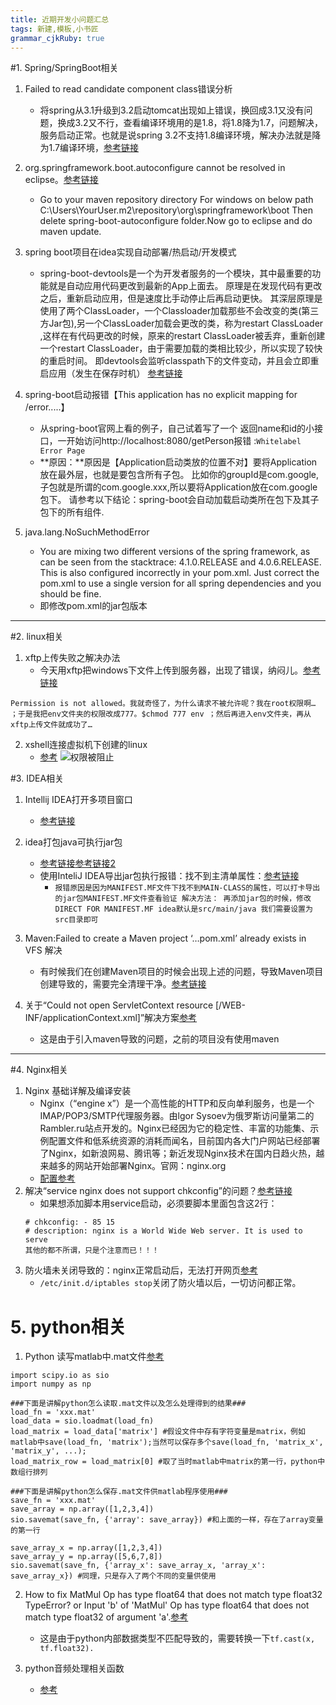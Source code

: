 ```yaml
---
title: 近期开发小问题汇总
tags: 新建,模板,小书匠
grammar_cjkRuby: true
---
```


#1. Spring/SpringBoot相关

1. Failed to read candidate component class错误分析
	* 将spring从3.1升级到3.2启动tomcat出现如上错误，换回成3.1又没有问题，换成3.2又不行，查看编译环境用的是1.8，将1.8降为1.7，问题解决，服务启动正常。也就是说spring 3.2不支持1.8编译环境，解决办法就是降为1.7编译环境，[参考链接][1]

2. org.springframework.boot.autoconfigure cannot be resolved in eclipse。[参考链接][2]
	* Go to your maven repository directory For windows on below path C:\Users\YourUser\.m2\repository\org\springframework\boot Then delete spring-boot-autoconfigure folder.Now go to eclipse and do maven update.

3. spring boot项目在idea实现自动部署/热启动/开发模式
	* spring-boot-devtools是一个为开发者服务的一个模块，其中最重要的功能就是自动应用代码更改到最新的App上面去。
原理是在发现代码有更改之后，重新启动应用，但是速度比手动停止后再启动更快。
其深层原理是使用了两个ClassLoader，一个Classloader加载那些不会改变的类(第三方Jar包),另一个ClassLoader加载会更改的类，称为restart ClassLoader
,这样在有代码更改的时候，原来的restart ClassLoader被丢弃，重新创建一个restart ClassLoader，由于需要加载的类相比较少，所以实现了较快的重启时间。
即devtools会监听classpath下的文件变动，并且会立即重启应用（发生在保存时机）
[参考链接][3]

4. spring-boot启动报错【This application has no explicit mapping for /error.....】
	* 从spring-boot官网上看的例子，自己试着写了一个 返回name和id的小接口，一开始访问http://localhost:8080/getPerson报错 :`Whitelabel Error Page`
	* **原因：**原因是【Application启动类放的位置不对】要将Application放在最外层，也就是要包含所有子包。
比如你的groupId是com.google,子包就是所谓的com.google.xxx,所以要将Application放在com.google包下。
请参考以下结论：spring-boot会自动加载启动类所在包下及其子包下的所有组件.

5. java.lang.NoSuchMethodError
	* You are mixing two different versions of the spring framework, as can be seen from the stacktrace: 4.1.0.RELEASE and 4.0.6.RELEASE. This is also configured incorrectly in your pom.xml. Just correct the pom.xml to use a single version for all spring dependencies and you should be fine.
	* 即修改pom.xml的jar包版本



	 
----------


#2. linux相关
1. xftp上传失败之解决办法
	* 今天用xftp把windows下文件上传到服务器，出现了错误，纳闷儿。[参考链接][4]
	
``` stylus
Permission is not allowed。我就奇怪了，为什么请求不被允许呢？我在root权限啊… ；于是我把env文件夹的权限改成777。$chmod 777 env ；然后再进入env文件夹，再从xftp上传文件就成功了… 
```

2. xshell连接虚拟机下创建的linux
	* [参考][5]
	![权限被阻止][6]

#3. IDEA相关
1. Intellij IDEA打开多项目窗口
	* [参考链接][7]

2. idea打包java可执行jar包
	* [参考链接][8][参考链接2][9]
	*  使用InteliJ IDEA导出jar包执行报错：找不到主清单属性：[参考链接][10]
		* `报错原因是因为MANIFEST.MF文件下找不到MAIN-CLASS的属性，可以打卡导出的jar包MANIFEST.MF文件查看验证
解决方法：
再添加jar包的时候，修改DIRECT FOR MANIFEST.MF
idea默认是src/main/java
我们需要设置为src目录即可`

3.  Maven:Failed to create a Maven project ‘…pom.xml’ already exists in VFS 解决
	*  有时候我们在创建Maven项目的时候会出现上述的问题，导致Maven项目创建导致的，需要完全清理干净。[参考链接][11]

4.  关于“Could not open ServletContext resource [/WEB-INF/applicationContext.xml]”解决方案[参考][12]
	* 这是由于引入maven导致的问题，之前的项目没有使用maven

----------

#4. Nginx相关
1. Nginx 基础详解及编译安装
	*    Nginx（“engine x”）是一个高性能的HTTP和反向单利服务，也是一个IMAP/POP3/SMTP代理服务器。由lgor Sysoev为俄罗斯访问量第二的Rambler.ru站点开发的。Nginx已经因为它的稳定性、丰富的功能集、示例配置文件和低系统资源的消耗而闻名，目前国内各大门户网站已经部署了Nginx，如新浪网易、腾讯等；新近发现Nginx技术在国内日趋火热，越来越多的网站开始部署Nginx。官网：nginx.org
	*    [配置参考][13]
2. 解决“service nginx does not support chkconfig”的问题？[参考链接][14]
	* 如果想添加脚本用service启动，必须要脚本里面包含这2行：
	```
	# chkconfig: - 85 15
	# description: nginx is a World Wide Web server. It is used to serve
	其他的都不所谓，只是个注意而已！！！
	```
3. 防火墙未关闭导致的：nginx正常启动后，无法打开网页[参考][15]
	*  `/etc/init.d/iptables stop`关闭了防火墙以后，一切访问都正常。


# 5. python相关
1. Python 读写matlab中.mat文件[参考][16]
```
import scipy.io as sio
import numpy as np

###下面是讲解python怎么读取.mat文件以及怎么处理得到的结果###
load_fn = 'xxx.mat'
load_data = sio.loadmat(load_fn)
load_matrix = load_data['matrix'] #假设文件中存有字符变量是matrix，例如matlab中save(load_fn, 'matrix');当然可以保存多个save(load_fn, 'matrix_x', 'matrix_y', ...);
load_matrix_row = load_matrix[0] #取了当时matlab中matrix的第一行，python中数组行排列

###下面是讲解python怎么保存.mat文件供matlab程序使用###
save_fn = 'xxx.mat'
save_array = np.array([1,2,3,4])
sio.savemat(save_fn, {'array': save_array}) #和上面的一样，存在了array变量的第一行

save_array_x = np.array([1,2,3,4])
save_array_y = np.array([5,6,7,8])
sio.savemat(save_fn, {'array_x': save_array_x, 'array_x': save_array_x}) #同理，只是存入了两个不同的变量供使用
```
2. How to fix MatMul Op has type float64 that does not match type float32 TypeError? or Input 'b' of 'MatMul' Op has type float64 that does not match type float32 of argument 'a'.[参考][17]
	* 这是由于python内部数据类型不匹配导致的，需要转换一下`tf.cast(x, tf.float32).`

3. python音频处理相关函数
	* [参考][18]


  [1]: http://blog.csdn.net/yhl_jxy/article/details/52999571
  [2]: https://stackoverflow.com/questions/27821311/org-springframework-boot-autoconfigure-cannot-be-resolved-in-eclipse
  [3]: http://www.cnblogs.com/sxdcgaq8080/p/7839114.html
  [4]: http://blog.csdn.net/GSCurry/article/details/70297027
  [5]: https://jingyan.baidu.com/article/e4d08ffd89cc130fd2f60d15.html
  [6]: http://sound-1252104987.coscd.myqcloud.com/blog/1520904634338.jpg
  [7]: http://blog.csdn.net/u012050154/article/details/53535637
  [8]: https://www.cnblogs.com/blog5277/p/5920560.html
  [9]: http://blog.csdn.net/m0_37063257/article/details/78300877
  [10]: http://blog.csdn.net/u013767472/article/details/52593462
  [11]: http://blog.csdn.net/chenyufeng1991/article/details/73724686
  [12]: http://blog.csdn.net/wlwlwlwl015/article/details/48134763
  [13]: http://blog.51cto.com/jungege/1403541
  [14]: http://blog.csdn.net/gebitan505/article/details/17606799
  [15]: https://my.oschina.net/u/1036767/blog/210464
  [16]: http://blog.csdn.net/honyniu/article/details/50009397
  [17]: https://stackoverflow.com/questions/36210887/how-to-fix-matmul-op-has-type-float64-that-does-not-match-type-float32-typeerror
  [18]: http://www.cnblogs.com/xingshansi/p/6799994.html
